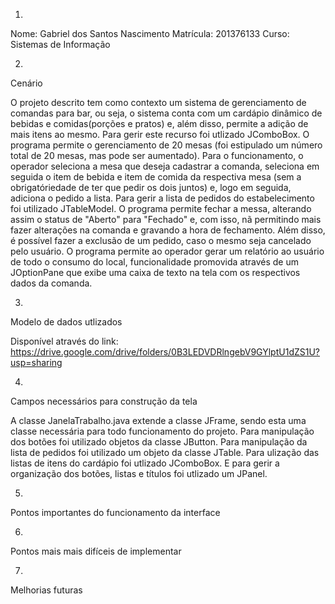 1)
Nome: Gabriel dos Santos Nascimento 
Matrícula: 201376133
Curso: Sistemas de Informação

2)
Cenário

O projeto descrito tem como contexto um sistema de gerenciamento de comandas para bar, ou seja, o sistema conta com um cardápio
dinâmico de bebidas e comidas(porções e pratos) e, além disso, permite a adição de mais itens ao mesmo. Para gerir este recurso
foi utlizado JComboBox.
O programa permite o gerenciamento de 20 mesas (foi estipulado um número total de 20 mesas, mas pode ser aumentado). Para o 
funcionamento, o operador seleciona a mesa que deseja cadastrar a comanda, seleciona em seguida o item de bebida e item de comida
da respectiva mesa (sem a obrigatóriedade de ter que pedir os dois juntos) e, logo em seguida, adiciona o pedido a lista. Para 
gerir a lista de pedidos do estabelecimento foi utilizado JTableModel.
O programa permite fechar a messa, alterando assim o status de "Aberto" para "Fechado" e, com isso, nã permitindo mais fazer 
alterações na comanda e gravando a hora de fechamento. Além disso, é possível fazer a exclusão de um pedido, caso o mesmo seja 
cancelado pelo usuário.
O programa permite ao operador gerar um relatório ao usuário de todo o consumo do local, funcionalidade promovida através de um
JOptionPane que exibe uma caixa de texto na tela com os respectivos dados da comanda.

3)
Modelo de dados utlizados

Disponível através do link: https://drive.google.com/drive/folders/0B3LEDVDRlngebV9GYlptU1dZS1U?usp=sharing

4)
Campos necessários para construção da tela

A classe JanelaTrabalho.java extende a classe JFrame, sendo esta uma classe necessária para todo funcionamento do projeto. Para
manipulação dos botões foi utilizado objetos da classe JButton. Para manipulação da lista de pedidos foi utilizado um objeto 
da classe JTable. Para ulização das listas de itens do cardápio foi utlizado JComboBox. E para gerir a organização dos botões,
listas e títulos foi utlizado um JPanel.

5)
Pontos importantes do funcionamento da interface

6)
Pontos mais mais difíceis de implementar

7)
Melhorias futuras



